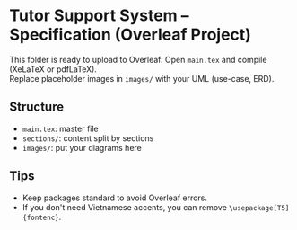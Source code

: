 # Tutor Support System – Specification (Overleaf Project)

This folder is ready to upload to Overleaf. Open `main.tex` and compile (XeLaTeX or pdfLaTeX).  
Replace placeholder images in `images/` with your UML (use-case, ERD).

## Structure
- `main.tex`: master file
- `sections/`: content split by sections
- `images/`: put your diagrams here

## Tips
- Keep packages standard to avoid Overleaf errors.
- If you don't need Vietnamese accents, you can remove `\usepackage[T5]{fontenc}`.
